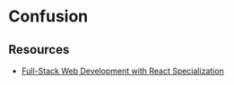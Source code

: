 # Confusion


## Resources

- [Full-Stack Web Development with React Specialization](https://www.coursera.org/specializations/full-stack-react#courses)
